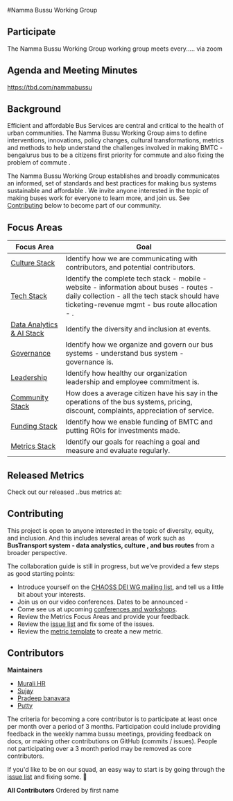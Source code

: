 #Namma Bussu Working Group

## Participate 

The Namma Bussu Working Group working group meets every..... via zoom

## Agenda and Meeting Minutes
https://tbd.com/nammabussu

## Background

Efficient and affordable Bus Services are central and critical  to the health of urban communities. The Namma Bussu Working Group aims to define interventions, innovations, policy changes, cultural transformations, metrics and methods to help understand the challenges involved in making BMTC - bengalurus bus to be a citizens first priority for commute and also fixing the problem of commute . 


The Namma Bussu Working Group establishes and broadly communicates an  informed, set of standards and best practices for making bus systems sustainable and affordable  . 
We invite anyone interested in the topic of  making buses work for everyone  to learn more, and join us. See [Contributing](#contributing) below to become part of our community.

## Focus Areas

| Focus Area | Goal |
| --- | --- |
|[Culture Stack](./focus-areas/culture-stack/) | Identify how we are communicating with contributors, and potential contributors.|
|[Tech Stack](./focus-areas/tech-stack/) | Identify the complete tech stack - mobile - website - information about buses - routes - daily collection - all the tech stack should have ticketing-revenue mgmt - bus route allocation - . |
|[Data Analytics & AI Stack](./focus-areas/data-stack/) | Identify the diversity and inclusion at events. |
|[Governance](./focus-areas/governance-stack/) | Identify how we organize and govern our  bus systems - understand bus system -  governance is.|
|[Leadership](./focus-areas/leadership-stack/) | Identify how healthy our organization leadership and employee commitment  is.|
|[ Community Stack](./focus-areas/people-community-stack/) | How does a average citizen have his say in the operations of the bus systems, pricing, discount, complaints, appreciation of service.|
|[Funding Stack](./focus-areas/funding-stack/) | Identify how we enable funding of BMTC and putting ROIs for investments made.|
|[Metrics Stack](./focus-areas/metrics-stack/) | Identify our goals for reaching a goal and measure and evaluate regularly.|

## Released Metrics

Check out our released ..bus metrics at: 

## Contributing

This project is open to anyone interested in the topic of diversity, equity, and inclusion. And this includes several areas of work such as **BusTransport system - data analystics, culture , and bus routes** from a broader perspective.
 
The collaboration guide is still in progress, but we’ve provided a few steps as good starting points:

- Introduce yourself on the [CHAOSS DEI WG mailing list](https://nammabuss.com), and tell us a little bit about your interests.
- Join us on our  video conferences. Dates to be announced -
- Come see us at upcoming [conferences and workshops](https://nammbussu.community/community/#user-content-upcoming-events).
- Review the Metrics Focus Areas and provide your feedback.
- Review the [issue list](https://github.com/namma-bussu/issues) and fix some of the issues.
- Review the [metric template](https://github.com/namma-bussu/metrics/blob/master/resources/metrics-template.md) to create a new metric.

## Contributors

**Maintainers**

- [Murali HR ](https://github.com/muralihr)
- [Sujay ](https://github.com/ )
- [Pradeep banavara](https://github.com/ )
- [Putty](https://github.com/ )
 
The criteria for becoming a core contributor is to participate at least once per month over a period of 3 months.
Participation could include providing feedback in the weekly namma bussu meetings, providing feedback on docs, or making other contributions on GitHub (commits / issues).
People not participating over a 3 month period may be removed as core contributors.

If you'd like to be on our squad, an easy way to start is by going through the
[issue list](https://github.com/nammabussu/wg-diversity-inclusion/issues) and fixing some. :tada:

**All Contributors**
Ordered by first name
